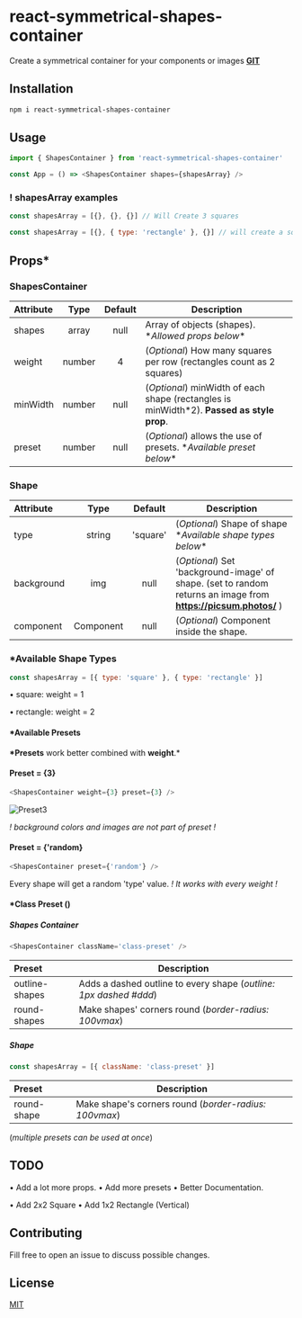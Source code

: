 # react-symmetrical-shapes-container

Create a symmetrical container for your components or images [**GIT**](https://github.com/aapostolou/react-symmetrical-shapes-container)

## Installation

```bash
npm i react-symmetrical-shapes-container
```

## Usage

```javascript
import { ShapesContainer } from 'react-symmetrical-shapes-container'

const App = () => <ShapesContainer shapes={shapesArray} />
```

### ! shapesArray examples

```javascript
const shapesArray = [{}, {}, {}] // Will Create 3 squares

const shapesArray = [{}, { type: 'rectangle' }, {}] // will create a square-rectangle-square pattern
```

## Props\*

### ShapesContainer

| Attribute |  Type  | Default | Description                                                                                |
| :-------- | :----: | :-----: | ------------------------------------------------------------------------------------------ |
| shapes    | array  |  null   | Array of objects (shapes). \*_Allowed props below_\*                                       |
| weight    | number |    4    | (_Optional_) How many squares per row (rectangles count as 2 squares)                      |
| minWidth  | number |  null   | (_Optional_) minWidth of each shape (rectangles is minWidth\*2). **Passed as style prop**. |
| preset    | number |  null   | (_Optional_) allows the use of presets. \*_Available preset below_\*                       |

### Shape

| Attribute  |   Type    | Default  | Description                                                                                                     |
| :--------- | :-------: | :------: | --------------------------------------------------------------------------------------------------------------- |
| type       |  string   | 'square' | (_Optional_) Shape of shape \*_Available shape types below_\*                                                   |
| background |    img    |   null   | (_Optional_) Set 'background-image' of shape. (set to random returns an image from **https://picsum.photos/** ) |
| component  | Component |   null   | (_Optional_) Component inside the shape.                                                                        |

### \*Available Shape Types

```javascript
const shapesArray = [{ type: 'square' }, { type: 'rectangle' }]
```

• square: weight = 1

• rectangle: weight = 2

#### \*Available Presets

**\*Presets** work better combined with **weight**.\*

#### Preset = {3}

```javascript
<ShapesContainer weight={3} preset={3} />
```

![Preset3](https://i.ibb.co/cyPn8pk/image.png)

_! background colors and images are not part of preset !_

#### Preset = {'random}

```javascript
<ShapesContainer preset={'random'} />
```

Every shape will get a random 'type' value.
_! It works with every weight !_

#### \*Class Preset ()

##### Shapes Container

```javascript
<ShapesContainer className='class-preset' />
```

| Preset         | Description                                                       |
| :------------- | ----------------------------------------------------------------- |
| outline-shapes | Adds a dashed outline to every shape (_outline: 1px dashed #ddd_) |
| round-shapes   | Make shapes' corners round (_border-radius: 100vmax_)             |

##### Shape

```javascript
const shapesArray = [{ className: 'class-preset' }]
```

| Preset      | Description                                           |
| :---------- | ----------------------------------------------------- |
| round-shape | Make shape's corners round (_border-radius: 100vmax_) |

(_multiple presets can be used at once_)

## TODO

• Add a lot more props.
• Add more presets
• Better Documentation.

• Add 2x2 Square
• Add 1x2 Rectangle (Vertical)

## Contributing

Fill free to open an issue to discuss possible changes.

## License

[MIT](https://choosealicense.com/licenses/mit/)
